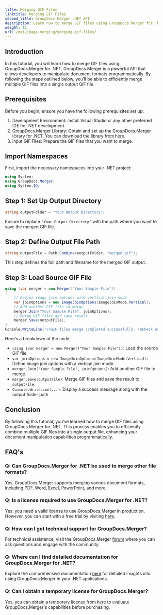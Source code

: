 ```yaml
---
title: Merging GIF Files
linktitle: Merging GIF Files
second_title: GroupDocs.Merger .NET API
description: Learn how to merge GIF files using GroupDocs.Merger for .NET. Combine multiple GIFs programmatically with step-by-step instructions.
weight: 11
url: /net/image-merging/merging-gif-files/
---
```

## Introduction
In this tutorial, you will learn how to merge GIF files using GroupDocs.Merger for .NET. GroupDocs.Merger is a powerful API that allows developers to manipulate document formats programmatically. By following the steps outlined below, you'll be able to efficiently merge multiple GIF files into a single output GIF file.
## Prerequisites
Before you begin, ensure you have the following prerequisites set up:
1. Development Environment: Install Visual Studio or any other preferred IDE for .NET development.
2. GroupDocs.Merger Library: Obtain and set up the GroupDocs.Merger library for .NET. You can download the library from [here](https://releases.groupdocs.com/merger/net/).
3. Input GIF Files: Prepare the GIF files that you want to merge.

## Import Namespaces
First, import the necessary namespaces into your .NET project:
```csharp
using System; 
using GroupDocs.Merger;
using System.IO;
```
## Step 1: Set Up Output Directory
```csharp
string outputFolder = "Your Output Directory";
```
Ensure to replace `"Your Output Directory"` with the path where you want to save the merged GIF file.
## Step 2: Define Output File Path
```csharp
string outputFile = Path.Combine(outputFolder, "merged.gif");
```
This step defines the full path and filename for the merged GIF output.
## Step 3: Load Source GIF File
```csharp
using (var merger = new Merger("Your Sample File"))
{
    // Define image join options with vertical join mode
    var joinOptions = new ImageJoinOptions(ImageJoinMode.Vertical);
    // Add another GIF file to merge
    merger.Join("Your Sample File", joinOptions);
    // Merge GIF files and save result
    merger.Save(outputFile);
}
Console.WriteLine("\nGIF files merge completed successfully. \nCheck output in {0}", outputFolder);
```
Here's a breakdown of the code:
- `using (var merger = new Merger("Your Sample File"))`: Load the source GIF file.
- `var joinOptions = new ImageJoinOptions(ImageJoinMode.Vertical)`: Define image join options with a vertical join mode.
- `merger.Join("Your Sample File", joinOptions)`: Add another GIF file to merge.
- `merger.Save(outputFile)`: Merge GIF files and save the result to `outputFile`.
- `Console.WriteLine(...)`: Display a success message along with the output folder path.

## Conclusion
By following this tutorial, you've learned how to merge GIF files using GroupDocs.Merger for .NET. This process enables you to efficiently combine multiple GIF files into a single output file, enhancing your document manipulation capabilities programmatically.

## FAQ's
### Q: Can GroupDocs.Merger for .NET be used to merge other file formats?
Yes, GroupDocs.Merger supports merging various document formats, including PDF, Word, Excel, PowerPoint, and more.
### Q: Is a license required to use GroupDocs.Merger for .NET?
Yes, you need a valid license to use GroupDocs.Merger in production. However, you can start with a free trial by visiting [here](https://releases.groupdocs.com/).
### Q: How can I get technical support for GroupDocs.Merger?
For technical assistance, visit the GroupDocs.Merger [forum](https://forum.groupdocs.com/c/merger/32) where you can ask questions and engage with the community.
### Q: Where can I find detailed documentation for GroupDocs.Merger for .NET?
Explore the comprehensive documentation [here](https://tutorials.groupdocs.com/merger/net/) for detailed insights into using GroupDocs.Merger in your .NET applications.
### Q: Can I obtain a temporary license for GroupDocs.Merger?
Yes, you can obtain a temporary license from [here](https://purchase.groupdocs.com/temporary-license/) to evaluate GroupDocs.Merger's capabilities before purchasing.
